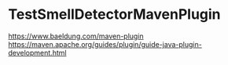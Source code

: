 # TestSmellDetectorMavenPlugin

https://www.baeldung.com/maven-plugin
https://maven.apache.org/guides/plugin/guide-java-plugin-development.html
